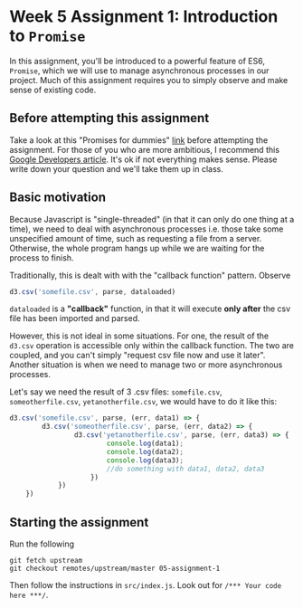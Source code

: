 # Week 5 Assignment 1: Introduction to `Promise`

In this assignment, you'll be introduced to a powerful feature of ES6, `Promise`, which we will use to manage asynchronous processes in our project. Much of this assignment requires you to simply observe and make sense of existing code.

## Before attempting this assignment
Take a look at this "Promises for dummies" [link](https://scotch.io/tutorials/javascript-promises-for-dummies) before attempting the assignment. For those of you who are more ambitious, I recommend this [Google Developers article](https://developers.google.com/web/fundamentals/primers/promises). It's ok if not everything makes sense. Please write down your question and we'll take them up in class.

## Basic motivation
Because Javascript is "single-threaded" (in that it can only do one thing at a time), we need to deal with asynchronous processes i.e. those take some unspecified amount of time, such as requesting a file from a server. Otherwise, the whole program hangs up while we are waiting for the process to finish.

Traditionally, this is dealt with with the "callback function" pattern. Observe
```js
d3.csv('somefile.csv', parse, dataloaded)
```
`dataloaded` is a **"callback"** function, in that it will execute **only after** the csv file has been imported and parsed. 

However, this is not ideal in some situations. For one, the result of the `d3.csv` operation is accessible only within the callback function. The two are coupled, and you can't simply "request csv file now and use it later". Another situation is when we need to manage two or more asynchronous processes.

Let's say we need the result of 3 .csv files: `somefile.csv`, `someotherfile.csv`, `yetanotherfile.csv`, we would have to do it like this:
```js
d3.csv('somefile.csv', parse, (err, data1) => {
		d3.csv('someotherfile.csv', parse, (err, data2) => {
				d3.csv('yetanotherfile.csv', parse, (err, data3) => {
						console.log(data1);
						console.log(data2);
						console.log(data3);
						//do something with data1, data2, data3
					})
			})
	})
```

## Starting the assignment
Run the following
```
git fetch upstream
git checkout remotes/upstream/master 05-assignment-1
```

Then follow the instructions in `src/index.js`. Look out for `/*** Your code here ***/`.


